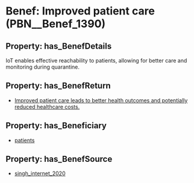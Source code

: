 # Benef: __Improved patient care__ (PBN__Benef_1390)

## Property: has_BenefDetails

IoT enables effective reachability to patients, allowing for better care and monitoring during quarantine.

## Property: has_BenefReturn

* [Improved patient care leads to better health outcomes and potentially reduced healthcare costs.](../BenefReturn/PBN__BenefReturn_1577)

## Property: has_Beneficiary

* [patients](../Stakeholder/PBN__Stakeholder_31)

## Property: has_BenefSource

* [singh_internet_2020](../Article/PBN__Article_295)

